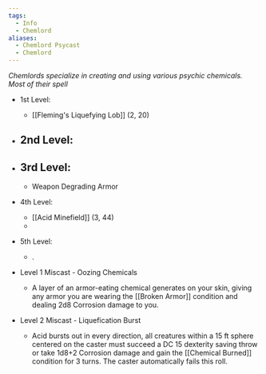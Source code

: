 ```yaml
---
tags:
  - Info
  - Chemlord
aliases:
  - Chemlord Psycast
  - Chemlord
---
```

*Chemlords specialize in creating and using various psychic chemicals. Most of their spell*

- 1st Level:
	- [[Fleming's Liquefying Lob]] (2, 20)
- 2nd Level:
	-  
- 3rd Level:
	- 
	- Weapon Degrading Armor
- 4th Level:
	- [[Acid Minefield]] (3, 44)
	- 
- 5th Level:
	- .

- Level 1 Miscast - Oozing Chemicals
	- A layer of an armor-eating chemical generates on your skin, giving any armor you are wearing the [[Broken Armor]] condition and dealing 2d8 Corrosion damage to you.
- Level 2 Miscast - Liquefication Burst
	- Acid bursts out in every direction, all creatures within a 15 ft sphere centered on the caster must succeed a DC 15 dexterity saving throw or take 1d8+2 Corrosion damage and gain the [[Chemical Burned]] condition for 3 turns. The caster automatically fails this roll.